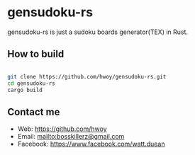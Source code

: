 # gensudoku-rs

gensudoku-rs is just a sudoku boards generator(TEX) in Rust.

## How to build

```sh

git clone https://github.com/hwoy/gensudoku-rs.git
cd gensudoku-rs
cargo build

```


## Contact me

- Web: <https://github.com/hwoy>
- Email: <mailto:bosskillerz@gmail.com>
- Facebook: <https://www.facebook.com/watt.duean>


